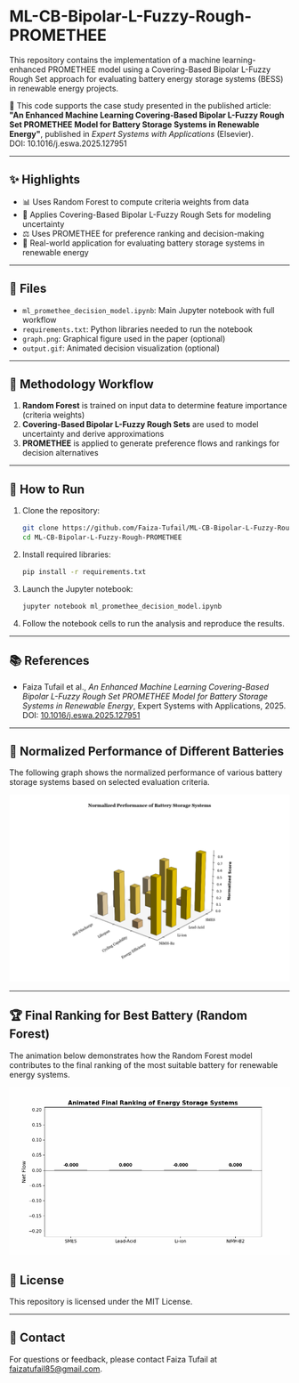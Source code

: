 # ML-CB-Bipolar-L-Fuzzy-Rough-PROMETHEE

This repository contains the implementation of a machine learning-enhanced PROMETHEE model using a Covering-Based Bipolar L-Fuzzy Rough Set approach for evaluating battery energy storage systems (BESS) in renewable energy projects.

🔬 This code supports the case study presented in the published article:  
**"An Enhanced Machine Learning Covering-Based Bipolar L-Fuzzy Rough Set PROMETHEE Model for Battery Storage Systems in Renewable Energy"**, published in *Expert Systems with Applications* (Elsevier).  
DOI: 10.1016/j.eswa.2025.127951

---

## ✨ Highlights

- 📊 Uses Random Forest to compute criteria weights from data  
- 🔁 Applies Covering-Based Bipolar L-Fuzzy Rough Sets for modeling uncertainty  
- ⚖️ Uses PROMETHEE for preference ranking and decision-making  
- 🔌 Real-world application for evaluating battery storage systems in renewable energy

---

## 📁 Files

- `ml_promethee_decision_model.ipynb`: Main Jupyter notebook with full workflow  
- `requirements.txt`: Python libraries needed to run the notebook  
- `graph.png`: Graphical figure used in the paper (optional)  
- `output.gif`: Animated decision visualization (optional)

---

## 🧠 Methodology Workflow

1. **Random Forest** is trained on input data to determine feature importance (criteria weights)  
2. **Covering-Based Bipolar L-Fuzzy Rough Sets** are used to model uncertainty and derive approximations  
3. **PROMETHEE** is applied to generate preference flows and rankings for decision alternatives

---

## 🚀 How to Run

1. Clone the repository:  
   ```bash
   git clone https://github.com/Faiza-Tufail/ML-CB-Bipolar-L-Fuzzy-Rough-PROMETHEE.git
   cd ML-CB-Bipolar-L-Fuzzy-Rough-PROMETHEE

   ```

2. Install required libraries:  
   ```bash
   pip install -r requirements.txt
   ```

3. Launch the Jupyter notebook:  
   ```bash
   jupyter notebook ml_promethee_decision_model.ipynb
   ```

4. Follow the notebook cells to run the analysis and reproduce the results.

---

## 📚 References

- Faiza Tufail et al., *An Enhanced Machine Learning Covering-Based Bipolar L-Fuzzy Rough Set PROMETHEE Model for Battery Storage Systems in Renewable Energy*, Expert Systems with Applications, 2025.  
DOI: [10.1016/j.eswa.2025.127951](https://doi.org/10.1016/j.eswa.2025.127951)

---
## 🔋 Normalized Performance of Different Batteries

The following graph shows the normalized performance of various battery storage systems based on selected evaluation criteria.

![Normalized Performance](Normalized%20Performance%20of%20Battery%20Storage%20Systems.png)

---

## 🏆 Final Ranking for Best Battery (Random Forest)

The animation below demonstrates how the Random Forest model contributes to the final ranking of the most suitable battery for renewable energy systems.

![Final Ranking Animation](random_forest_training.gif)
## 📝 License

This repository is licensed under the MIT License.

---

## 🙋 Contact

For questions or feedback, please contact Faiza Tufail at faizatufail85@gmail.com.
